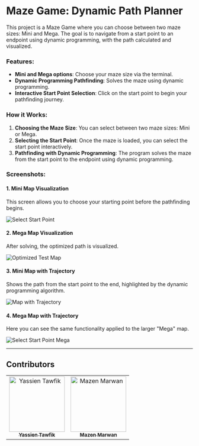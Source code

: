 # Maze Game: Dynamic Path Planner

This project is a Maze Game where you can choose between two maze sizes: Mini and Mega. The goal is to navigate from a start point to an endpoint using dynamic programming, with the path calculated and visualized.

### Features:
- **Mini and Mega options**: Choose your maze size via the terminal.
- **Dynamic Programming Pathfinding**: Solves the maze using dynamic programming.
- **Interactive Start Point Selection**: Click on the start point to begin your pathfinding journey.

### How it Works:
1. **Choosing the Maze Size**: You can select between two maze sizes: Mini or Mega.
2. **Selecting the Start Point**: Once the maze is loaded, you can select the start point interactively.
3. **Pathfinding with Dynamic Programming**: The program solves the maze from the start point to the endpoint using dynamic programming.

### Screenshots:

#### 1. Mini Map Visualization
This screen allows you to choose your starting point before the pathfinding begins.

![Select Start Point](https://github.com/user-attachments/assets/04a0595f-0943-4c9e-84c9-b83b7df1d1fd)

#### 2. Mega Map Visualization
After solving, the optimized path is visualized.

![Optimized Test Map](https://github.com/user-attachments/assets/2dcba5c4-82d0-419e-9796-0554785a10c5)

#### 3. Mini Map with Trajectory
Shows the path from the start point to the end, highlighted by the dynamic programming algorithm.

![Map with Trajectory](https://github.com/user-attachments/assets/8a60a9c7-cf51-4f92-ade7-d6a45fb7de7a)


#### 4. Mega Map with Trajectory
Here you can see the same functionality applied to the larger "Mega" map.

![Select Start Point Mega](https://github.com/user-attachments/assets/19276212-34b6-4996-9a95-c581291ea45b)

--- 

## Contributors

<div align="center">
  <table>
    <tr>
      <td align="center">
        <a href="https://github.com/YassienTawfikk" target="_blank">
          <img src="https://avatars.githubusercontent.com/u/126521373?v=4" width="150px;" alt="Yassien Tawfik"/>
          <br />
          <sub><b>Yassien Tawfik</b></sub>
        </a>
      </td>
      <td align="center">
        <a href="https://github.com/Mazenmarwan023" target="_blank">
          <img src="https://avatars.githubusercontent.com/u/127551364?v=4" width="150px;" alt="Mazen Marwan"/>
          <br />
          <sub><b>Mazen Marwan</b></sub>
        </a>
      </td>
    </tr>
  </table>
</div>
